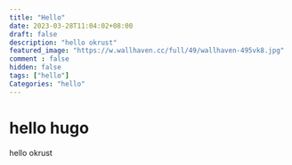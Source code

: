 ```yaml
---
title: "Hello"
date: 2023-03-28T11:04:02+08:00
draft: false
description: "hello okrust"
featured_image: "https://w.wallhaven.cc/full/49/wallhaven-495vk8.jpg"
comment : false
hidden: false
tags: ["hello"]
Categories: "hello"
---
```

# hello hugo

hello okrust